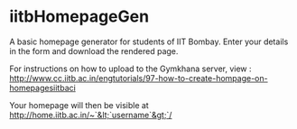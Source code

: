 # iitbHomepageGen
A basic homepage generator for students of IIT Bombay.
Enter your details in the form and download the rendered page.

For instructions on how to upload to the Gymkhana server, view : http://www.cc.iitb.ac.in/engtutorials/97-how-to-create-hompage-on-homepagesiitbaci

Your homepage will then be visible at http://home.iitb.ac.in/~`&lt;`username`&gt;`/

